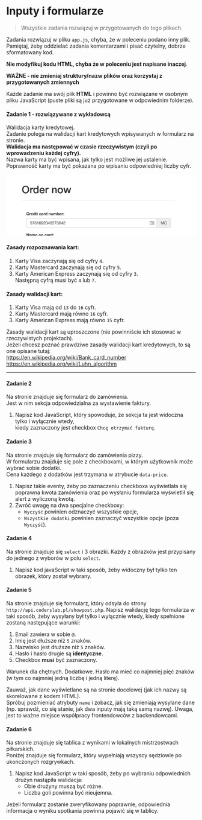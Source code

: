 #  Inputy i formularze

> Wszystkie zadania rozwiązuj w przygotowanych do tego plikach.

Zadania rozwiązuj w pliku `app.js`, chyba, że w poleceniu podano inny plik.
Pamiętaj, żeby oddzielać zadania komentarzami i pisać czytelny, dobrze sformatowany kod.  

**Nie modyfikuj kodu HTML, chyba że w poleceniu jest napisane inaczej**.

**WAŻNE -  nie zmieniaj struktury/nazw plików oraz korzystaj z przygotowanych zmiennych**

Każde zadanie ma swój plik **HTML** i powinno być rozwiązane w osobnym pliku JavaScript (puste pliki są już przygotowane w odpowiednim folderze).

#### Zadanie 1 - rozwiązywane z wykładowcą

Walidacja karty kredytowej.  
Zadanie polega na walidacji kart kredytowych wpisywanych w formularz na stronie.  
**Walidacja ma następować w czasie rzeczywistym (czyli po wprowadzeniu każdej cyfry).**  
Nazwa karty ma być wpisana, jak tylko jest możliwe jej ustalenie.  
Poprawność karty ma być pokazana po wpisaniu odpowiedniej liczby cyfr.  

![Przyklad](tasks_assets/credit_card.png)

#### Zasady rozpoznawania kart:
1. Karty Visa zaczynają się od cyfry `4`.
2. Karty Mastercard zaczynają się od cyfry `5`.
3. Karty American Express zaczynają się od cyfry `3`.  
   Następną cyfrą musi być `4` lub `7`.

#### Zasady walidacji kart:
1. Karty Visa mają od `13` do `16` cyfr.
2. Karty Mastercard mają równo `16` cyfr.
3. Karty American Express mają równo `15` cyfr.

Zasady walidacji kart są uproszczone (nie powinniście ich stosować w rzeczywistych projektach).  
Jeżeli chcesz poznać prawdziwe zasady walidacji kart kredytowych, to są one opisane tutaj:  
https://en.wikipedia.org/wiki/Bank_card_number
https://en.wikipedia.org/wiki/Luhn_algorithm

-------------------------------------------------------------------------------

#### Zadanie 2

Na stronie znajduje się formularz do zamówienia.  
Jest w nim sekcja odpowiedzialna za wystawienie faktury.
1. Napisz kod JavaScript, który spowoduje, że sekcja ta jest widoczna tylko i wyłącznie wtedy,  
   kiedy zaznaczony jest checkbox `Chcę otrzymać fakturę`.

#### Zadanie 3

Na stronie znajduje się formularz do zamówienia pizzy.  
W formularzu znajduje się pole z checkboxami, w którym użytkownik może wybrać sobie dodatki.  
Cena każdego z dodatków jest trzymana w atrybucie ```data-price```.  

1. Napisz takie eventy, żeby po zaznaczeniu checkboxa wyświetlała się poprawna kwota zamówienia oraz po wysłaniu formularza wyświetlił się alert z wyliczoną kwotą.
2. Zwróć uwagę na dwa specjalne checkboxy:
   * `Wyczyść` powinien odznaczyć wszystkie opcje,
   * `Wszystkie dodatki` powinien zaznaczyć wszystkie opcje (poza `Wyczyść`).

#### Zadanie 4

Na stronie znajduje się `select` i 3 obrazki.
Każdy z obrazków jest przypisany do jednego z wyborów w polu `select`.
1. Napisz kod javaScript w taki sposób, żeby widoczny był tylko ten obrazek, który został wybrany.

#### Zadanie 5

Na stronie znajduje się formularz, który odsyła do strony ```http://api.coderslab.pl/showpost.php```.
Napisz walidację tego formularza w taki sposób, żeby wysyłany był tylko i wyłącznie wtedy, kiedy spełnione zostaną następujące warunki:

1. Email zawiera w sobie `@`.
2. Imię jest dłuższe niż `5` znaków.
3. Nazwisko jest dłuższe niż `5` znaków.
4. Hasło i hasło drugie są **identyczne**.
5. Checkbox **musi** być zaznaczony.

Warunek dla chętnych. Dodatkowe. Hasło ma mieć co najmniej pięć znaków (w tym co najmniej jedną liczbę i jedną literę).

Zauważ, jak dane wyświetlane są na stronie docelowej (jak ich nazwy są skorelowane z kodem HTML).  
Spróbuj pozmieniać atrybuty ```name``` i zobacz, jak się zmieniają wysyłane dane (np. sprawdź, co się stanie, jak dwa inputy mają taką samą nazwę).
Uwaga, jest to ważne miejsce współpracy frontendowców z backendowcami.

#### Zadanie 6

Na stronie znajduje się tablica z wynikami w lokalnych mistrzostwach piłkarskich.  
Poniżej znajduje się formularz, który wypełniają wszyscy sędziowie po ukończonych rozgrywkach.
1. Napisz kod JavaScript w taki sposób, żeby po wybraniu odpowiednich drużyn nastąpiła walidacja:  
   * Obie drużyny muszą być różne.
   * Liczba goli powinna być nieujemna.

Jeżeli formularz zostanie zweryfikowany poprawnie, odpowiednia informacja o wyniku spotkania powinna pojawić się w tablicy.